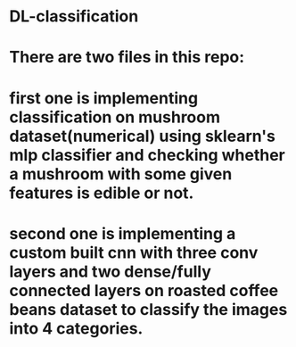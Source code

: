 # DL-classification

# There are two files in this repo:

# first one is implementing classification on mushroom dataset(numerical) using sklearn's mlp classifier and checking whether a mushroom with some given features is edible or not.

# second one is implementing a custom built cnn with three conv layers and two dense/fully connected layers on roasted coffee beans dataset to classify the images into 4 categories.
